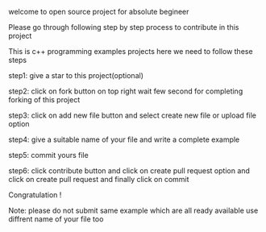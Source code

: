 welcome to open source project for absolute begineer

Please go through following step by step process to contribute in this project

This is c++ programming examples projects here we need to follow these steps

step1: give a star to this project(optional)

step2: click on fork button on top right wait few second for completing forking of this project

step3: click on add new file button and select create new file or upload file option

step4: give a suitable name of your file and write a complete example

step5: commit yours file

step6: click contribute button and click on create pull request option and click on create pull request and finally click on commit

Congratulation !

Note: please do not submit same example which are all ready available use diffrent name of your file too
